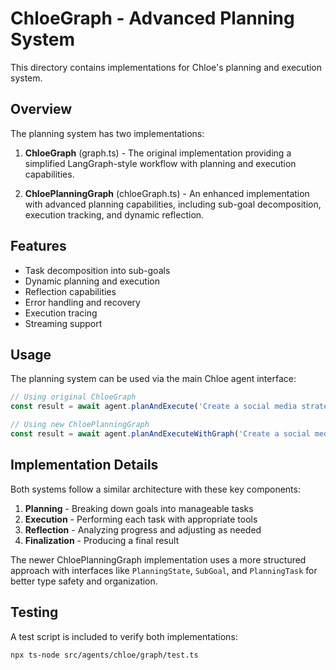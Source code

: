 # ChloeGraph - Advanced Planning System

This directory contains implementations for Chloe's planning and execution system.

## Overview

The planning system has two implementations:

1. **ChloeGraph** (graph.ts) - The original implementation providing a simplified LangGraph-style workflow with planning and execution capabilities.

2. **ChloePlanningGraph** (chloeGraph.ts) - An enhanced implementation with advanced planning capabilities, including sub-goal decomposition, execution tracking, and dynamic reflection.

## Features

- Task decomposition into sub-goals
- Dynamic planning and execution
- Reflection capabilities
- Error handling and recovery
- Execution tracing
- Streaming support

## Usage

The planning system can be used via the main Chloe agent interface:

```typescript
// Using original ChloeGraph
const result = await agent.planAndExecute('Create a social media strategy');

// Using new ChloePlanningGraph
const result = await agent.planAndExecuteWithGraph('Create a social media strategy', { trace: true });
```

## Implementation Details

Both systems follow a similar architecture with these key components:

1. **Planning** - Breaking down goals into manageable tasks
2. **Execution** - Performing each task with appropriate tools
3. **Reflection** - Analyzing progress and adjusting as needed
4. **Finalization** - Producing a final result

The newer ChloePlanningGraph implementation uses a more structured approach with interfaces like `PlanningState`, `SubGoal`, and `PlanningTask` for better type safety and organization.

## Testing

A test script is included to verify both implementations:

```
npx ts-node src/agents/chloe/graph/test.ts
``` 